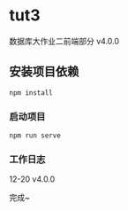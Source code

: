 # tut3

数据库大作业二前端部分 v4.0.0

## 安装项目依赖
```
npm install
```

### 启动项目
```
npm run serve
```

### 工作日志

12-20  v4.0.0

完成~
